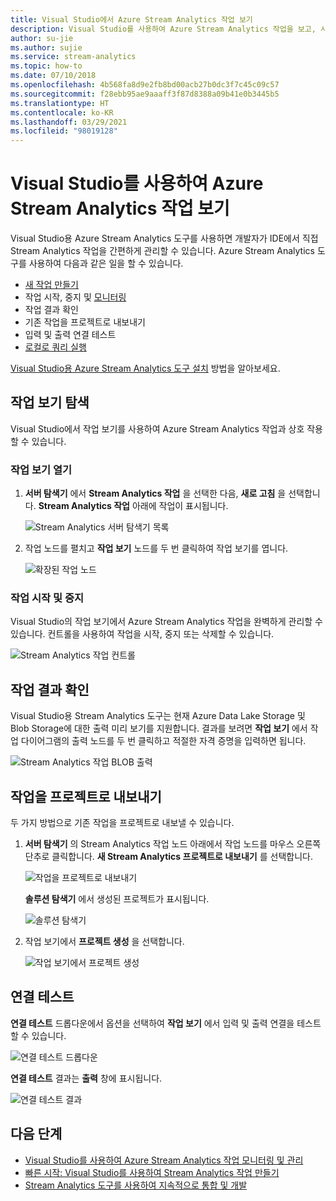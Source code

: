```yaml
---
title: Visual Studio에서 Azure Stream Analytics 작업 보기
description: Visual Studio를 사용하여 Azure Stream Analytics 작업을 보고, 시작, 중지하고, 연결을 테스트하고, 결과를 확인하고, 작업을 내보내는 방법을 알아봅니다.
author: su-jie
ms.author: sujie
ms.service: stream-analytics
ms.topic: how-to
ms.date: 07/10/2018
ms.openlocfilehash: 4b568fa8d9e2fb8bd00acb27b0dc3f7c45c09c57
ms.sourcegitcommit: f28ebb95ae9aaaff3f87d8388a09b41e0b3445b5
ms.translationtype: HT
ms.contentlocale: ko-KR
ms.lasthandoff: 03/29/2021
ms.locfileid: "98019128"
---
```

# <a name="use-visual-studio-to-view-azure-stream-analytics-jobs"></a>Visual Studio를 사용하여 Azure Stream Analytics 작업 보기

Visual Studio용 Azure Stream Analytics 도구를 사용하면 개발자가 IDE에서 직접 Stream Analytics 작업을 간편하게 관리할 수 있습니다. Azure Stream Analytics 도구를 사용하여 다음과 같은 일을 할 수 있습니다.
- [새 작업 만들기](stream-analytics-quick-create-vs.md)
- 작업 시작, 중지 및 [모니터링](stream-analytics-monitor-jobs-use-vs.md)
- 작업 결과 확인
- 기존 작업을 프로젝트로 내보내기
- 입력 및 출력 연결 테스트
- [로컬로 쿼리 실행](stream-analytics-vs-tools-local-run.md)

[Visual Studio용 Azure Stream Analytics 도구 설치](stream-analytics-tools-for-visual-studio-install.md) 방법을 알아보세요.

## <a name="explore-the-job-view"></a>작업 보기 탐색

Visual Studio에서 작업 보기를 사용하여 Azure Stream Analytics 작업과 상호 작용할 수 있습니다.

### <a name="open-the-job-view"></a>작업 보기 열기

1. **서버 탐색기** 에서 **Stream Analytics 작업** 을 선택한 다음, **새로 고침** 을 선택합니다. **Stream Analytics 작업** 아래에 작업이 표시됩니다.

    ![Stream Analytics 서버 탐색기 목록](./media/stream-analytics-vs-tools/stream-analytics-tools-for-vs-list-jobs-01.png)

2. 작업 노드를 펼치고 **작업 보기** 노드를 두 번 클릭하여 작업 보기를 엽니다.
    
   ![확장된 작업 노드](./media/stream-analytics-vs-tools/stream-analytics-tools-for-vs-job-view-01.png)

### <a name="start-and-stop-jobs"></a>작업 시작 및 중지

Visual Studio의 작업 보기에서 Azure Stream Analytics 작업을 완벽하게 관리할 수 있습니다. 컨트롤을 사용하여 작업을 시작, 중지 또는 삭제할 수 있습니다.
    
   ![Stream Analytics 작업 컨트롤](./media/stream-analytics-vs-tools/azure-stream-analytics-job-view-controls.png)

## <a name="check-job-results"></a>작업 결과 확인

Visual Studio용 Stream Analytics 도구는 현재 Azure Data Lake Storage 및 Blob Storage에 대한 출력 미리 보기를 지원합니다. 결과를 보려면 **작업 보기** 에서 작업 다이어그램의 출력 노드를 두 번 클릭하고 적절한 자격 증명을 입력하면 됩니다.

   ![Stream Analytics 작업 BLOB 출력](./media/stream-analytics-vs-tools/stream-analytics-blob-preview.png)

## <a name="export-jobs-to-a-project"></a>작업을 프로젝트로 내보내기

두 가지 방법으로 기존 작업을 프로젝트로 내보낼 수 있습니다.

1. **서버 탐색기** 의 Stream Analytics 작업 노드 아래에서 작업 노드를 마우스 오른쪽 단추로 클릭합니다. **새 Stream Analytics 프로젝트로 내보내기** 를 선택합니다.
    
   ![작업을 프로젝트로 내보내기](./media/stream-analytics-vs-tools/stream-analytics-tools-for-vs-export-job-01.png)
    
    **솔루션 탐색기** 에서 생성된 프로젝트가 표시됩니다.
    
   ![솔루션 탐색기](./media/stream-analytics-vs-tools/stream-analytics-tools-for-vs-export-job-02.png)

2. 작업 보기에서 **프로젝트 생성** 을 선택합니다.
    
   ![작업 보기에서 프로젝트 생성](./media/stream-analytics-vs-tools/stream-analytics-tools-for-vs-export-job-03.png)

## <a name="test-connections"></a>연결 테스트

**연결 테스트** 드롭다운에서 옵션을 선택하여 **작업 보기** 에서 입력 및 출력 연결을 테스트할 수 있습니다.

   ![연결 테스트 드롭다운](./media/stream-analytics-vs-tools/stream-analytics-test-connection-dropdown.png)

**연결 테스트** 결과는 **출력** 창에 표시됩니다.

   ![연결 테스트 결과](./media/stream-analytics-vs-tools/stream-analytics-test-connection-results.png)

## <a name="next-steps"></a>다음 단계

* [Visual Studio를 사용하여 Azure Stream Analytics 작업 모니터링 및 관리](stream-analytics-monitor-jobs-use-vs.md)
* [빠른 시작: Visual Studio를 사용하여 Stream Analytics 작업 만들기](stream-analytics-quick-create-vs.md)
* [Stream Analytics 도구를 사용하여 지속적으로 통합 및 개발](stream-analytics-tools-for-visual-studio-cicd.md)
